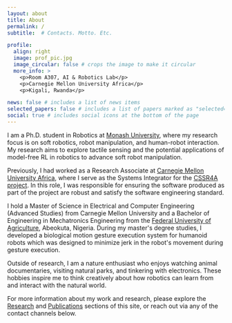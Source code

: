 ```yaml
---
layout: about
title: About
permalink: /
subtitle:  # Contacts. Motto. Etc.

profile:
  align: right
  image: prof_pic.jpg
  image_circular: false # crops the image to make it circular
  more_info: >
    <p>Room A307, AI & Robotics Lab</p>
    <p>Carnegie Mellon University Africa</p>
    <p>Kigali, Rwanda</p>

news: false # includes a list of news items
selected_papers: false # includes a list of papers marked as "selected={true}"
social: true # includes social icons at the bottom of the page
---
```

I am a Ph.D. student in Robotics at [Monash University](https://www.monash.edu), where my research focus is on soft robotics, robot manipulation, and human-robot interaction. My research aims to explore tactile sensing and the potential applications of model-free RL in robotics to advance soft robot manipulation.

Previously, I had worked as a Research Associate at [Carnegie Mellon University Africa](https://www.africa.engineering.cmu.edu/), where I serve as the Systems Integrator for the [CSSR4A project](https://cssr4africa.github.io/). In this role, I was responsible for ensuring the software produced as part of the project are robust and satisfy the software engineering standard.

I hold a Master of Science in Electrical and Computer Engineering (Advanced Studies) from Carnegie Mellon University and a Bachelor of Engineering in Mechatronics Engineering from the [Federal University of Agriculture](https://funaab.edu.ng/), Abeokuta, Nigeria. During my master's degree studies, I developed a biological motion  gesture execution system for humanoid robots which was designed to minimize jerk in the robot's movement during gesture execution. 

Outside of research, I am a nature enthusiast who enjoys watching animal documentaries, visiting natural parks, and tinkering with electronics. These hobbies inspire me to think creatively about how robotics can learn from and interact with the natural world.

For more information about my work and research, please explore the [Research](/projects/) and [Publications](/publications/) sections of this site, or reach out via any of the contact channels below.